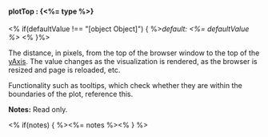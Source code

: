 #### **plotTop** : {<%= type %>}

<% if(defaultValue !== "[object Object]") { %>*default: <%= defaultValue %>* <% }%>

The distance, in pixels, from the top of the browser window to the top of the [yAxis](#config_config.yAxis). The value changes as the visualization is rendered, as the browser is resized and page is reloaded, etc. 

Functionality such as tooltips, which check whether they are within the boundaries of the plot, reference this. 

**Notes:** Read only.

<% if(notes) { %><%= notes %><% } %>

